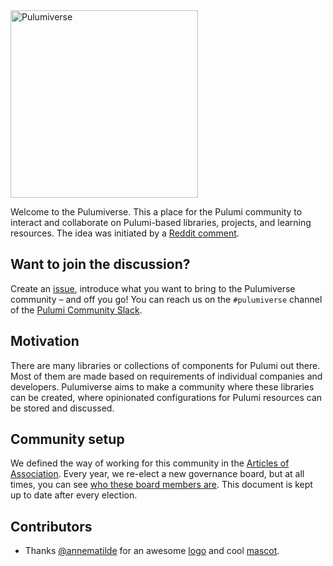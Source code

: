<img src="https://raw.githubusercontent.com/pulumiverse/.github/main/assets/github-logo.svg" width="300px" alt="Pulumiverse" />

Welcome to the Pulumiverse. This a place for the Pulumi community to interact and collaborate on Pulumi-based libraries, projects, and learning resources. The idea was initiated by a [Reddit comment][reddit-comment].

## Want to join the discussion?

Create an [issue](https://github.com/pulumiverse/.github/issues), introduce what you want to bring to the Pulumiverse community – and off you go! 
You can reach us on the `#pulumiverse` channel of the [Pulumi Community Slack](https://slack.pulumi.com/).

## Motivation

There are many libraries or collections of components for Pulumi out there. Most of them are made based on requirements of individual companies and developers. Pulumiverse aims to make a community where these libraries can be created, where opinionated configurations for Pulumi resources can be stored and discussed.

## Community setup

We defined the way of working for this community in the [Articles of Association](../governance/articles-of-association.md). Every year, we re-elect a new governance board, but at all times, you can see [who these board members are](../governance/board.md). This document is kept up to date after every election.

## Contributors

- Thanks [@annematilde](https://github.com/annematilde) for an awesome [logo](assets/logo.svg) and cool [mascot](assets/mascot.png).

[reddit-comment]: https://www.reddit.com/r/kubernetes/comments/fqozeq/automating_deployments_to_kubernetes_with_pulumi/flsnysp/

